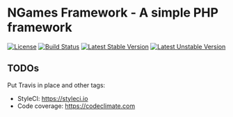 # NGames Framework - A simple PHP framework
[![License](https://poser.pugx.org/ngames/framework/license.png)](https://packagist.org/packages/ngames/framework)
[![Build Status](https://travis-ci.org/nbraquart/ngames-framework.svg?branch=master)](https://travis-ci.org/nbraquart/ngames-framework)
[![Latest Stable Version](https://poser.pugx.org/ngames/framework/v/stable)](https://packagist.org/packages/ngames/framework)
[![Latest Unstable Version](https://poser.pugx.org/ngames/framework/v/unstable)](https://packagist.org/packages/ngames/framework)

## TODOs
Put Travis in place and other tags:
- StyleCI: https://styleci.io
- Code coverage: https://codeclimate.com